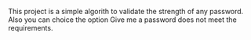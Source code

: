 This project is a simple algorith to validate the strength of any password. Also you can choice the option Give me a password does not meet the requirements.
